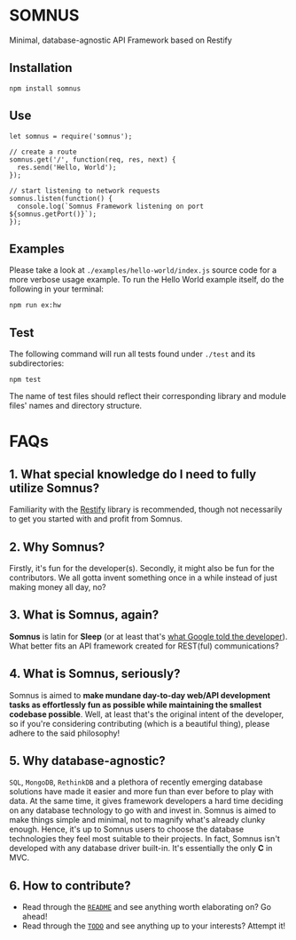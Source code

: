 SOMNUS
========

Minimal, database-agnostic API Framework based on Restify

## Installation

```
npm install somnus
```

## Use

```
let somnus = require('somnus');

// create a route
somnus.get('/', function(req, res, next) {
  res.send('Hello, World');
});

// start listening to network requests
somnus.listen(function() {
  console.log(`Somnus Framework listening on port ${somnus.getPort()}`);
});
```

## Examples

Please take a look at `./examples/hello-world/index.js` source code for a more verbose usage example. To run the Hello World example itself, do the following in your
terminal:

```
npm run ex:hw
```

## Test

The following command will run all tests found under `./test` and its subdirectories:

```
npm test
```

The name of test files should reflect their corresponding library and module files' names and directory structure.

FAQs
====

## 1. What special knowledge do I need to fully utilize Somnus?
Familiarity with the [Restify](https://www.npmjs.com/package/restify) library is recommended, though not necessarily to get you started with and profit from Somnus.

## 2. Why Somnus?
Firstly, it's fun for the developer(s). Secondly, it might also be fun for the contributors. We all gotta invent something once in a while instead of just making money all day, no?

## 3. What is Somnus, again?
**Somnus** is latin for **Sleep** (or at least that's [what Google told the developer](https://translate.google.com/?ie=UTF-8&hl=en&client=tw-ob#la/en/Somnus)). What better fits an API framework created for REST(ful) communications?

## 4. What is Somnus, seriously?
Somnus is aimed to **make mundane day-to-day web/API development tasks as effortlessly fun as possible while maintaining the smallest codebase possible**. Well, at least that's the original intent of the developer, so if you're considering contributing (which is a beautiful thing), please adhere to the said philosophy!

## 5. Why database-agnostic?
`SQL`, `MongoDB`, `RethinkDB` and a plethora of recently emerging database solutions have made it easier and more fun than ever before to play with data. At the same time, it gives framework developers a hard time deciding on any database technology to go with and invest in. Somnus is aimed to make things simple and minimal, not to magnify what's already clunky enough. Hence, it's up to Somnus users to choose the database technologies they feel most suitable to their projects. In fact, Somnus isn't developed with any database driver built-in. It's essentially the only **C** in MVC.

## 6. How to contribute?
- Read through the [`README`](./README.md) and see anything worth elaborating on? Go ahead!
- Read through the [`TODO`](./TODO.md) and see anything up to your interests? Attempt it!

